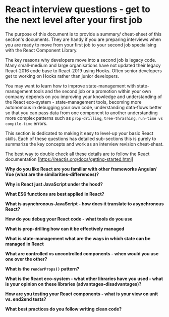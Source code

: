# React interview questions - get to the next level after your first job

The purpose of this document is to provide a summary/ cheat-sheet of this section's documents. They are handy if you are preparing interviews when you are ready to move from your first job to your second job specialising with the React Component Library.

The key reasons why developers move into a second job is legacy code. Many small-medium and large organisations have not updated their legacy React-2016 code base to React-2019 using Hooks. Often senior developers get to working on Hooks rather than junior developers.

You may want to learn how to improve state-management with state-management tools and the second job or a promotion within your own company depends on you improving your knowledge and understanding of the React eco-system - state-management tools, becoming more autonomous in debugging your own code, understanding data-flows better so that you can pass data from one component to another understanding more complex patterns such as `prop-drilling`, `tree-thrashing`, `run-time vs compile-time` errors.

This section is dedicated to making it easy to level-up your basic React skills. Each of these questions has detailed sub-sections this is purely to summarize the key concepts and work as an interview revision cheat-sheat.

The best way to double check all these details are to follow the React documentation [https://reactjs.org/docs/getting-started.html]

**Why do you like React are you familiar with other frameworks Angular/ Vue (what are the similarities-differences)?**

**Why is React just JavaScript under the hood?**

**What ES6 functions are best applied in React?**

**What is asynchronous JavaScript - how does it translate to asynchronous React?**

**How do you debug your React code - what tools do you use**

**What is prop-drilling how can it be effectively managed**

**What is state-management what are the ways in which state can be managed in React**

**What are controlled vs uncontrolled components - when would you use one over the other?**

**What is the `renderProps()` pattern?**

**What is the React eco-system - what other libraries have you used - what is your opinion on these libraries (advantages-disadvantages)?**

**How are you testing your React components - what is your view on unit vs. end2end tests?**

**What best practices do you follow writing clean code?**
